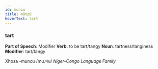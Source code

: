 ```yaml
---
id: münzü
title: münzü
hoverText: tart
---
```


### tart

**Part of Speech**: Modifier
**Verb**: to be tart/tangy
**Noun**: tartness/tanginess
**Modifier**: tart/tangy

Xhosa -muncu /mu.ᵑǀu/
*Niger-Congo Language Family*
